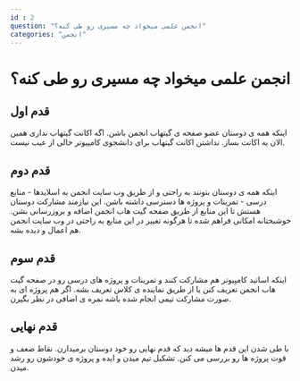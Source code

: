 ```yaml
---
id : 2
question: "انجمن علمی میخواد چه مسیری رو طی کنه؟"
categories: "انجمن"
---
```


# انجمن علمی میخواد چه مسیری رو طی کنه؟

## قدم اول

اینکه همه ی دوستان عضو صفحه ی گیتهاب انجمن باشن. اگه اکانت گیتهاب نداری همین الان یه اکانت بساز. نداشتن اکانت گیتهاب برای دانشجوی  کامپیوتر خالی از عیب نیست.

## قدم دوم

اینکه همه ی دوستان بتونند به راحتی و از طریق وب سایت انجمن به اسلایدها - منابع درسی - تمرینات و پروژه ها دسترسی داشته باشن. این نیازمند مشارکت دوستان هستش تا این منابع از طریق صفحه گیت هاب انجمن اضافه و بروزرسانی بشن.
خوشبختانه امکانی فراهم شده تا هرگونه تغییر در این منابع به راحتی در وب سایت انجمن هم اعمال و دیده بشه.

## قدم سوم

اینکه اساتید کامپیوتر هم مشارکت کنند و تمرینات و پروژه های درسی رو در صفحه گیت هاب انجمن تعریف کنن یا از طریق نماینده ی کلاس تعریف بشه. اگر هم پروژه ای به صورت مشارکت تیمی انجام شده باشه نمره ی اضافی در نظر بگیرن.

## قدم نهایی

با طی شدن این قدم ها میشه دید که قدم نهایی رو خود دوستان برمیدارن. نقاط ضعف و قوت پروژه ها رو بررسی می کنن. تشکیل تیم میدن و ایده و پروژه ی خودشون رو رشد میدن.